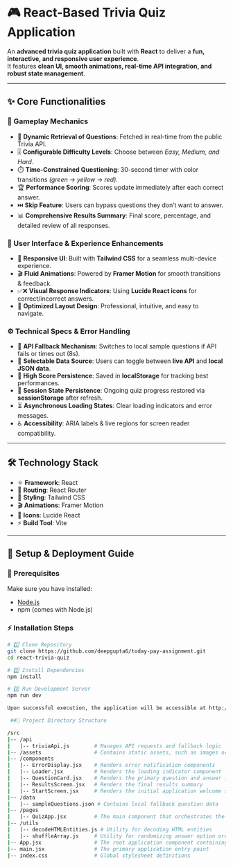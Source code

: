 # 🎮 React-Based Trivia Quiz Application

An **advanced trivia quiz application** built with **React** to deliver a **fun, interactive, and responsive user experience**.  
It features **clean UI, smooth animations, real-time API integration, and robust state management**.  

---

## ✨ Core Functionalities

### 🎲 Gameplay Mechanics
- 🔄 **Dynamic Retrieval of Questions**: Fetched in real-time from the public Trivia API.  
- 🎚️ **Configurable Difficulty Levels**: Choose between *Easy, Medium, and Hard*.  
- ⏱️ **Time-Constrained Questioning**: 30-second timer with color transitions *(green → yellow → red)*.  
- 🏆 **Performance Scoring**: Scores update immediately after each correct answer.  
- ⏭️ **Skip Feature**: Users can bypass questions they don’t want to answer.  
- 📊 **Comprehensive Results Summary**: Final score, percentage, and detailed review of all responses.  

### 🎨 User Interface & Experience Enhancements
- 📱 **Responsive UI**: Built with **Tailwind CSS** for a seamless multi-device experience.  
- 🎬 **Fluid Animations**: Powered by **Framer Motion** for smooth transitions & feedback.  
- ✅❌ **Visual Response Indicators**: Using **Lucide React icons** for correct/incorrect answers.  
- 🧭 **Optimized Layout Design**: Professional, intuitive, and easy to navigate.  

### ⚙️ Technical Specs & Error Handling
- 🔄 **API Fallback Mechanism**: Switches to local sample questions if API fails or times out (8s).  
- 🔀 **Selectable Data Source**: Users can toggle between **live API** and **local JSON data**.  
- 💾 **High Score Persistence**: Saved in **localStorage** for tracking best performances.  
- 🔁 **Session State Persistence**: Ongoing quiz progress restored via **sessionStorage** after refresh.  
- ⏳ **Asynchronous Loading States**: Clear loading indicators and error messages.  
- ♿ **Accessibility**: ARIA labels & live regions for screen reader compatibility.  

---

## 🛠️ Technology Stack
- ⚛️ **Framework**: React  
- 🧭 **Routing**: React Router  
- 🎨 **Styling**: Tailwind CSS  
- 🎬 **Animations**: Framer Motion  
- 🔔 **Icons**: Lucide React  
- ⚡ **Build Tool**: Vite  

---

## 🚀 Setup & Deployment Guide

### 📌 Prerequisites
Make sure you have installed:  
- [Node.js](https://nodejs.org/)  
- npm (comes with Node.js)  

### ⚡ Installation Steps
```bash
# 1️⃣ Clone Repository
git clone https://github.com/deepgupta6/today-pay-assignment.git
cd react-trivia-quiz

# 2️⃣ Install Dependencies
npm install

# 3️⃣ Run Development Server
npm run dev

Upon successful execution, the application will be accessible at http://localhost:5173 or an alternative port if the default is occupied.

 ##📂 Project Directory Structure

/src
|-- /api
|   |-- triviaApi.js        # Manages API requests and fallback logic
|-- /assets                 # Contains static assets, such as images or fonts
|-- /components
|   |-- ErrorDisplay.jsx    # Renders error notification components
|   |-- Loader.jsx          # Renders the loading indicator component
|   |-- QuestionCard.jsx    # Renders the primary question and answer interface
|   |-- ResultsScreen.jsx   # Renders the final results summary
|   |-- StartScreen.jsx     # Renders the initial application welcome screen
|-- /data
|   |-- sampleQuestions.json # Contains local fallback question data
|-- /pages
|   |-- QuizApp.jsx         # The main component that orchestrates the quiz logic
|-- /utils
|   |-- decodeHTMLEntities.js # Utility for decoding HTML entities
|   |-- shuffleArray.js     # Utility for randomizing answer option order
|-- App.jsx                 # The root application component containing routing logic
|-- main.jsx                # The primary application entry point
|-- index.css               # Global stylesheet definitions
